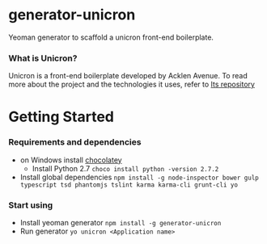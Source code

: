 # generator-unicron
Yeoman generator to scaffold a unicron front-end boilerplate. 

### What is Unicron?
Unicron is a front-end boilerplate developed by Acklen Avenue. To read more about the project and the technologies it uses, refer to [Its repository](https://github.com/AcklenAvenue/unicron) 

# Getting Started
### Requirements and dependencies
- on Windows install [chocolatey](https://chocolatey.org/)
    - Install Python 2.7
        `choco install python -version 2.7.2`
- Install global dependencies `npm install -g node-inspector bower gulp typescript tsd phantomjs tslint karma karma-cli grunt-cli yo `   
### Start using
- Install yeoman generator `npm install -g generator-unicron`
- Run generator `yo unicron <Application name>`
